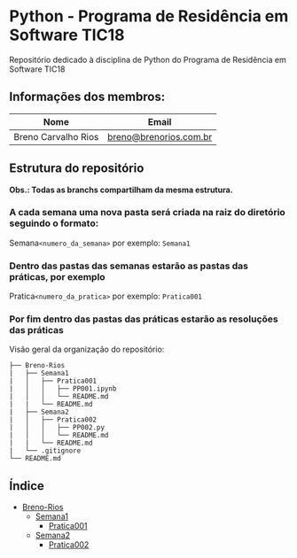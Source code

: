 # Python - Programa de Residência em Software TIC18

Repositório dedicado à disciplina de Python do Programa de Residência em Software TIC18

## Informações dos membros:

| Nome                | Email                  |
| ------------------- | ---------------------- |
| Breno Carvalho Rios | breno@brenorios.com.br |

## Estrutura do repositório

**Obs.: Todas as branchs compartilham da mesma estrutura.**

### A cada semana uma nova pasta será criada na raiz do diretório seguindo o formato:

Semana`<numero_da_semana>` por exemplo: `Semana1`

### Dentro das pastas das semanas estarão as pastas das práticas, por exemplo

Pratica`<numero_da_pratica>` por exemplo: `Pratica001`

### Por fim dentro das pastas das práticas estarão as resoluções das práticas

Visão geral da organização do repositório:

```
├── Breno-Rios
|   ├── Semana1
|   │   ├── Pratica001
|   │   │   ├── PP001.ipynb
|   │   │   └── README.md
|   |   └── README.md
|   ├── Semana2
|   │   ├── Pratica002
|   │   │   ├── PP002.py
|   │   │   └── README.md
|   |   └── README.md
|   └── .gitignore
└── README.md
```

## Índice

* [Breno-Rios](https://github.com/brenoriios/Python-TIC18/tree/breno-rios/Breno-Rios)
    * [Semana1](https://github.com/brenoriios/Python-TIC18/tree/breno-rios/Breno-Rios/Semana1)
        * [Pratica001](https://github.com/brenoriios/Python-TIC18/tree/breno-rios/Breno-Rios/Semana1/Pratica001)
    * [Semana2](https://github.com/brenoriios/Python-TIC18/tree/breno-rios/Breno-Rios/Semana2)
        * [Pratica002](https://github.com/brenoriios/Python-TIC18/tree/breno-rios/Breno-Rios/Semana2/Pratica002)